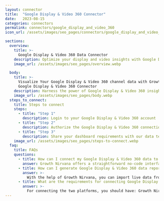 ```yaml
---
layout: connector
title:  "Google Display & Video 360 Connector"
date:   2023-08-15
categories: connectors
permalink: connectors/google_display_and_video_360
icon_url: /assets/images/seo_pages/connectors/google_display_and_video_360

sections:
  overview:
    title: >-
      Google Display & Video 360 Data Connector
    description: Optimize your display and video insights with Google Display & Video 360 integration. Seamlessly merge display and video performance data from Google Display & Video 360 with Looker Studio's analytical capabilities, unlocking insights that shape ad strategies, customer engagement, and campaign success.
    image_url: /assets/images/seo_pages/overview.webp

  body:
    title: >-
      Visualize Your Google Display & Video 360 channel data with Growth Nirvana's
      Google Display & Video 360 Connector
    description: Harness the power of Google Display & Video 360 insights integrated into Looker Studio for strategic advertising decisions.
    image_url: /assets/images/seo_pages/body.webp
  steps_to_connect:
    title: Steps to connect
    steps:
      - title: "Step 1"
        description: Login to your Google Display & Video 360 account
      - title: "Step 2"
        description: Authorize the Google Display & Video 360 connection to send data to Growth Nirvana
      - title: "Step 3"
        description: Share your dashboard requirements with our data team. We will build the report for you.
    image_url: /assets/images/seo_pages/steps-to-connect.webp
  faq:
    title: FAQs
    questions:
      - title: How can I connect my Google Display & Video 360 data to Google Data Studio/Looker Studio?
        answer: Growth Nirvana offers a straightforward no-code interface to connect to Google Display & Video 360 data sources.
      - title: How can I generate Google Display & Video 360 data reports in Looker Studio?
        answer: >-
          With the help of Growth Nirvana, you can import live data from Google Display & Video 360 into Looker Studio. These data can be viewed in charts, tables, and dashboards to generate branded reports that can be shared instantly.
      - title: What are the requirements for connecting Google Display & Video 360 and Looker Studio?
        answer: >-
          For connecting the two platforms, you should have: Growth Nirvana Account and Google Display & Video 360 Ads Account
---
```

